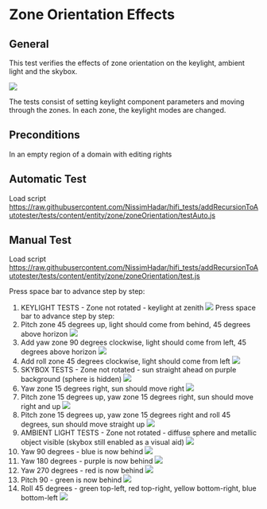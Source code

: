 # Zone Orientation Effects
## General
This test verifies the effects of zone orientation on  the keylight, ambient light and the skybox.

![](./hierarchy.png) 

The tests consist of setting keylight component parameters and moving through the zones.  In each zone, the keylight modes are changed.

## Preconditions
In an empty region of a domain with editing rights
## Automatic Test
Load script <https://raw.githubusercontent.com/NissimHadar/hifi_tests/addRecursionToAutotester/tests/content/entity/zone/zoneOrientation/testAuto.js>
## Manual Test
Load script <https://raw.githubusercontent.com/NissimHadar/hifi_tests/addRecursionToAutotester/tests/content/entity/zone/zoneOrientation/test.js>

Press space bar to advance step by step:
1.  KEYLIGHT TESTS - Zone not rotated - keylight at zenith
![](./ExpectedImage_00000.png)
Press space bar to advance step by step:
1.  Pitch zone 45 degrees up, light should come from behind, 45 degrees above horizon
![](./ExpectedImage_00001.png) 
1. Add yaw zone 90 degrees clockwise, light should come from left, 45 degrees above horizon
![](./ExpectedImage_00002.png) 
1. Add roll zone 45 degrees clockwise, light should come from left
![](./ExpectedImage_00003.png) 
1. SKYBOX TESTS - Zone not rotated - sun straight ahead on purple background (sphere is hidden)
![](./ExpectedImage_00004.png)
1. Yaw zone 15 degrees right, sun should move right
![](./ExpectedImage_00005.png)
1. Pitch zone 15 degrees up, yaw zone 15 degrees right, sun should move right and up
![](./ExpectedImage_00006.png)
1. Pitch zone 15 degrees up, yaw zone 15 degrees right and roll 45 degrees, sun should move straight up
![](./ExpectedImage_00007.png)
1. AMBIENT LIGHT TESTS - Zone not rotated - diffuse sphere and metallic object visible (skybox still enabled as a visual aid)
![](./ExpectedImage_00008.png)
1. Yaw 90 degrees - blue is now behind
![](./ExpectedImage_00009.png)
1. Yaw 180 degrees - purple is now behind
![](./ExpectedImage_00010.png)
1. Yaw 270 degrees - red is now behind
![](./ExpectedImage_00011.png)
1. Pitch 90 - green is now behind
![](./ExpectedImage_00012.png)
1. Roll 45 degrees - green top-left, red top-right, yellow bottom-right, blue bottom-left
![](./ExpectedImage_00013.png)
